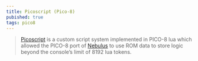 ```yaml
---
title: Picoscript (Pico-8)
pubished: true
tags: pico8
---
```

> [Picoscript](https://carlc27843.github.io/post/picoscript/) is a custom script system implemented in PICO-8 lua which allowed the PICO-8 port of [Nebulus](https://carlc27843.itch.io/nebulus) to use ROM data to store logic beyond the console’s limit of 8192 lua tokens.
